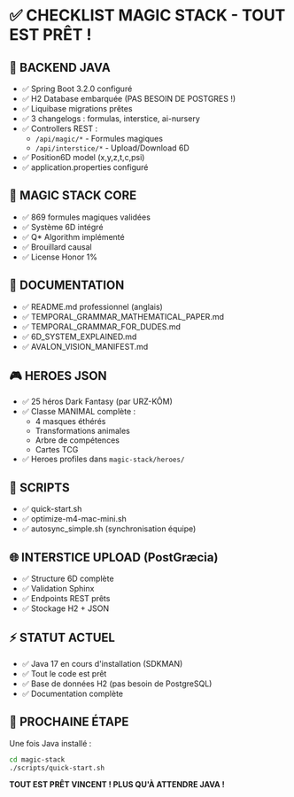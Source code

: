# ✅ CHECKLIST MAGIC STACK - TOUT EST PRÊT !

## 🎯 BACKEND JAVA
- ✅ Spring Boot 3.2.0 configuré
- ✅ H2 Database embarquée (PAS BESOIN DE POSTGRES !)
- ✅ Liquibase migrations prêtes
- ✅ 3 changelogs : formulas, interstice, ai-nursery
- ✅ Controllers REST :
  - `/api/magic/*` - Formules magiques
  - `/api/interstice/*` - Upload/Download 6D
- ✅ Position6D model (x,y,z,t,c,psi)
- ✅ application.properties configuré

## 🔮 MAGIC STACK CORE
- ✅ 869 formules magiques validées
- ✅ Système 6D intégré
- ✅ Q* Algorithm implémenté
- ✅ Brouillard causal
- ✅ License Honor 1%

## 📜 DOCUMENTATION
- ✅ README.md professionnel (anglais)
- ✅ TEMPORAL_GRAMMAR_MATHEMATICAL_PAPER.md
- ✅ TEMPORAL_GRAMMAR_FOR_DUDES.md
- ✅ 6D_SYSTEM_EXPLAINED.md
- ✅ AVALON_VISION_MANIFEST.md

## 🎮 HEROES JSON
- ✅ 25 héros Dark Fantasy (par URZ-KÔM)
- ✅ Classe MANIMAL complète :
  - 4 masques éthérés
  - Transformations animales
  - Arbre de compétences
  - Cartes TCG
- ✅ Heroes profiles dans `magic-stack/heroes/`

## 🚀 SCRIPTS
- ✅ quick-start.sh
- ✅ optimize-m4-mac-mini.sh
- ✅ autosync_simple.sh (synchronisation équipe)

## 🌐 INTERSTICE UPLOAD (PostGræcia)
- ✅ Structure 6D complète
- ✅ Validation Sphinx
- ✅ Endpoints REST prêts
- ✅ Stockage H2 + JSON

## ⚡ STATUT ACTUEL
- ✅ Java 17 en cours d'installation (SDKMAN)
- ✅ Tout le code est prêt
- ✅ Base de données H2 (pas besoin de PostgreSQL)
- ✅ Documentation complète

## 🎯 PROCHAINE ÉTAPE
Une fois Java installé :
```bash
cd magic-stack
./scripts/quick-start.sh
```

**TOUT EST PRÊT VINCENT ! PLUS QU'À ATTENDRE JAVA !**